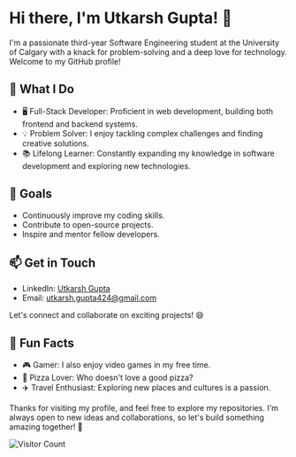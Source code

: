 # Hi there, I'm Utkarsh Gupta! 👋

I'm a passionate third-year Software Engineering student at the University of Calgary with a knack for problem-solving and a deep love for technology. Welcome to my GitHub profile!

## 🔧 What I Do

- 🖥️ Full-Stack Developer: Proficient in web development, building both frontend and backend systems.
- 💡 Problem Solver: I enjoy tackling complex challenges and finding creative solutions.
- 📚 Lifelong Learner: Constantly expanding my knowledge in software development and exploring new technologies.


## 🚀 Goals

- Continuously improve my coding skills.
- Contribute to open-source projects.
- Inspire and mentor fellow developers.

## 📫 Get in Touch

- LinkedIn: [Utkarsh Gupta](https://www.linkedin.com/in/utkarsh-gupta-631276264/)
- Email: utkarsh.gupta424@gmail.com

Let's connect and collaborate on exciting projects! 😄

## 🌟 Fun Facts

- 🎮 Gamer: I also enjoy video games in my free time.
- 🍕 Pizza Lover: Who doesn't love a good pizza?
- ✈️ Travel Enthusiast: Exploring new places and cultures is a passion.

Thanks for visiting my profile, and feel free to explore my repositories. I'm always open to new ideas and collaborations, so let's build something amazing together! 🚀

![Visitor Count](https://profile-counter.glitch.me/2002utkarsh/count.svg)
